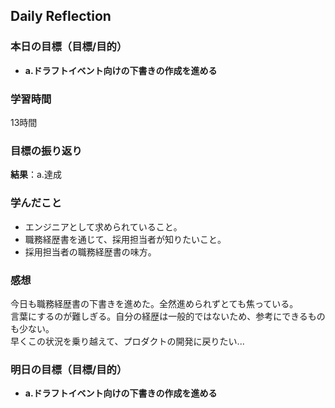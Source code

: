 ## Daily Reflection

### 本日の目標（目標/目的）
- **a.ドラフトイベント向けの下書きの作成を進める**  

### 学習時間
13時間

### 目標の振り返り
**結果**：a.達成

### 学んだこと
- エンジニアとして求められていること。
- 職務経歴書を通じて、採用担当者が知りたいこと。
- 採用担当者の職務経歴書の味方。

### 感想
今日も職務経歴書の下書きを進めた。全然進められずとても焦っている。  
言葉にするのが難しぎる。自分の経歴は一般的ではないため、参考にできるものも少ない。  
早くこの状況を乗り越えて、プロダクトの開発に戻りたい...  

### 明日の目標（目標/目的）
- **a.ドラフトイベント向けの下書きの作成を進める**  
